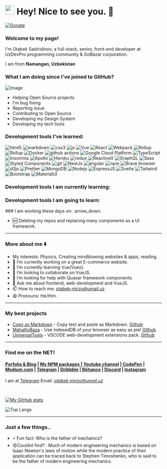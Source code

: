 <h1><img src="https://emojis.slackmojis.com/emojis/images/1531849430/4246/blob-sunglasses.gif?1531849430" width="30"/> Hey! Nice to see you. 👋</h1>

[![Donate](https://img.shields.io/badge/Donate-Payme-green.svg)](payme.uz/mufiyd)

### Welcome to my page!
<p style="display:flex;align-items:center">I'm Otabek Sadiridinov, a full-stack, senior, front-end developer at UzDevPro programming community & GoBazar corporation.

I am from <b>Namangan, Uzbekistan</b> <img src="https://images.emojiterra.com/google/noto-emoji/unicode-15/color/512px/1f1fa-1f1ff.png" width="14"></p>

### What I am doing since I've joined to GitHub?
![image](https://github.com/user-attachments/assets/42f69b04-fa2b-4156-82e1-685c12b5d37d)
- Helping Open Source projects
- I'm bug fixing
- Reporting issue
- Contributing to Open Source
- Developing my Design System
- Developing my tech tools  

<h3>Development tools I've learned:</h3>
<div>
  <img alt="html5" src="https://img.shields.io/badge/-HTML5-E34F26?style=flat-square&logo=html5&logoColor=white" />
  <img alt="markdown" src="https://img.shields.io/badge/Markdown-fdfaf3?style=flat-square&logo=markdown&logoColor=212121" />
  <img alt="css3" src="https://img.shields.io/badge/CSS3-1572B6?style=flat-square&logo=css3&logoColor=white" />
  <img alt="js" src="https://img.shields.io/badge/JavaScript-F7DF1E?style=flat-square&logo=javascript&logoColor=black" />
  <img alt="Vue" src="https://img.shields.io/badge/-Vue.js-4fc08d?style=flat-square&logo=vuedotjs&logoColor=white" />
  <img alt="React" src="https://img.shields.io/badge/-React-45b8d8?style=flat-square&logo=react&logoColor=white" />
  <img alt="Webpack" src="https://img.shields.io/badge/-Webpack-8DD6F9?style=flat-square&logo=webpack&logoColor=white" /> 
  <img alt="Rollup" src="https://img.shields.io/badge/-Rollup-FF000a?style=flat-square&logo=rollupdotjs&logoColor=white" />
  <img alt="Rollup" src="https://img.shields.io/badge/Python-14354C?style=flat-square&logo=python&logoColor=white" />
  
  <img alt="Docker" src="https://img.shields.io/badge/-Docker-46a2f1?style=flat-square&logo=docker&logoColor=white" />
  <img alt="github actions" src="https://img.shields.io/badge/-Github_Actions-2088FF?style=flat-square&logo=github-actions&logoColor=white" />
  <img alt="Google Cloud Platform" src="https://img.shields.io/badge/-Google_Cloud_Platform-1a73e8?style=flat-square&logo=google-cloud&logoColor=white" />
  <img alt="TypeScript" src="https://img.shields.io/badge/-TypeScript-007ACC?style=flat-square&logo=typescript&logoColor=white" />
  <img alt="Insomnia" src="https://img.shields.io/badge/-Insomnia-5849BE?style=flat-square&logo=insomnia&logoColor=white" />
  <img alt="Apollo" src="https://img.shields.io/badge/-Apollo%20GraphQL-311C87?style=flat-square&logo=apollo-graphql&logoColor=white" />
  <img alt="Heroku" src="https://img.shields.io/badge/-Heroku-430098?style=flat-square&logo=heroku&logoColor=white" />
  <img alt="redux" src="https://img.shields.io/badge/-Redux-764ABC?style=flat-square&logo=redux&logoColor=white" />
  <img alt="ReactiveX" src="https://img.shields.io/badge/-RxJs-B7178C?style=flat-square&logo=reactivex&logoColor=white" />
  <img alt="GraphQL" src="https://img.shields.io/badge/-GraphQL-E10098?style=flat-square&logo=graphql&logoColor=white" />
  <img alt="Sass" src="https://img.shields.io/badge/-Sass-CC6699?style=flat-square&logo=sass&logoColor=white" />
  <img alt="Styled Components" src="https://img.shields.io/badge/-Styled_Components-db7092?style=flat-square&logo=styled-components&logoColor=white" />
  <img alt="git" src="https://img.shields.io/badge/-Git-F05032?style=flat-square&logo=git&logoColor=white" />
  <img alt="NestJs" src="https://img.shields.io/badge/-NestJs-ea2845?style=flat-square&logo=nestjs&logoColor=white" />
  <img alt="angular" src="https://img.shields.io/badge/-Angular-DD0031?style=flat-square&logo=angular&logoColor=white" />
  <img alt="npm" src="https://img.shields.io/badge/-NPM-CB3837?style=flat-square&logo=npm&logoColor=white" />
  <img alt="Brave browser" src="https://img.shields.io/badge/-Brave_Browser-FB542B?style=flat-square&logo=brave&logoColor=white" />
  <img alt="d3js" src="https://img.shields.io/badge/-D3.js-F9A03C?style=flat-square&logo=d3.js&logoColor=white" />
  <img alt="Prettier" src="https://img.shields.io/badge/-Prettier-F7B93E?style=flat-square&logo=prettier&logoColor=white" />
  <img alt="MongoDB" src="https://img.shields.io/badge/-MongoDB-13aa52?style=flat-square&logo=mongodb&logoColor=white" />
  <img alt="Nodejs" src="https://img.shields.io/badge/-Nodejs-43853d?style=flat-square&logo=Node.js&logoColor=white" />
  <img alt="ExpressJS" src="https://img.shields.io/badge/Express.js-404D59?style=flat-square&logo=Express.js&logoColor=white" />
  <img alt="Svelte" src="https://img.shields.io/badge/Svelte-f23b00?style=flat-square&logo=svelte&logoColor=white" />
  <img alt="Tailwind" src="https://img.shields.io/badge/Tailwind_CSS-38B2AC?style=flat-square&logo=tailwind-css&logoColor=white" />
  <img alt="Bootstrap" src="https://img.shields.io/badge/Bootstrap-563D7C?style=flat-square&logo=bootstrap&logoColor=white" />
  <img alt="MaterialUI" src="https://img.shields.io/badge/Material-UI-0081CB?style=flat-square&logo=material-ui&logoColor=white" />
  <!--
  https://img.shields.io/badge/Redux-593D88?style=for-the-badge&logo=redux&logoColor=white
  https://img.shields.io/badge/React_Router-CA4245?style=for-the-badge&logo=react-router&logoColor=white
  https://img.shields.io/badge/jQuery-0769AD?style=for-the-badge&logo=jquery&logoColor=white
  https://img.shields.io/badge/Django-092E20?style=for-the-badge&logo=django&logoColor=white
  https://img.shields.io/badge/Ruby_on_Rails-CC0000?style=for-the-badge&logo=ruby-on-rails&logoColor=white
  https://img.shields.io/badge/Laravel-FF2D20?style=for-the-badge&logo=laravel&logoColor=white
  https://img.shields.io/badge/Spring-6DB33F?style=for-the-badge&logo=spring&logoColor=white
  https://img.shields.io/badge/Flask-000000?style=for-the-badge&logo=flask&logoColor=white
  https://img.shields.io/badge/Flutter-02569B?style=for-the-badge&logo=flutter&logoColor=white
  https://img.shields.io/badge/MySQL-00000F?style=for-the-badge&logo=mysql&logoColor=white
  https://img.shields.io/badge/PostgreSQL-316192?style=for-the-badge&logo=postgresql&logoColor=white
	https://img.shields.io/badge/MongoDB-4EA94B?style=for-the-badge&logo=mongodb&logoColor=white
  https://img.shields.io/badge/SQLite-07405E?style=for-the-badge&logo=sqlite&logoColor=white
  https://img.shields.io/badge/Unity-100000?style=for-the-badge&logo=unity&logoColor=white
  https://img.shields.io/badge/Netlify-00C7B7?style=for-the-badge&logo=netlify&logoColor=white
  https://img.shields.io/badge/Heroku-430098?style=for-the-badge&logo=heroku&logoColor=white
  https://img.shields.io/badge/Amazon_AWS-232F3E?style=for-the-badge&logo=amazon-aws&logoColor=white
  https://img.shields.io/badge/Microsoft_Azure-0089D6?style=for-the-badge&logo=microsoft-azure&logoColor=white
  https://img.shields.io/badge/Microsoft_Office-D83B01?style=for-the-badge&logo=microsoft-office&logoColor=white
  https://img.shields.io/badge/json%20web%20tokens-323330?style=for-the-badge&logo=json-web-tokens&logoColor=pink
  https://img.shields.io/badge/Jest-323330?style=for-the-badge&logo=Jest&logoColor=white
  https://img.shields.io/badge/mocha.js-323330?style=for-the-badge&logo=mocha&logoColor=Brown
  https://img.shields.io/badge/chai.js-323330?style=for-the-badge&logo=chai&logoColor=red
  https://img.shields.io/badge/sinon.js-323330?style=for-the-badge&logo=sinon
  	https://img.shields.io/badge/alipay-00A1E9?style=for-the-badge&logo=alipay&logoColor=white
	https://img.shields.io/badge/amazon%20pay-F79114?style=for-the-badge&logo=amazon%20pay&logoColor=white
	https://img.shields.io/badge/apple%20pay-007AFF?style=for-the-badge&logo=apple%20pay&logoColor=white
	https://img.shields.io/badge/Buy_Me_A_Coffee-FFDD00?style=for-the-badge&logo=buy-me-a-coffee&logoColor=black
	https://img.shields.io/badge/fampay-FFAD00?style=for-the-badge&logo=fampay&logoColor=white
	https://img.shields.io/badge/G%20pay-2875E3?style=for-the-badge&logo=googlepay&logoColor=white
	https://img.shields.io/badge/Ko--fi-F16061?style=for-the-badge&logo=ko-fi&logoColor=white
	https://img.shields.io/badge/Liberapay-F6C915?style=for-the-badge&logo=liberapay&logoColor=black
	https://img.shields.io/badge/OpenCollective-1F87FF?style=for-the-badge&logo=OpenCollective&logoColor=white
	https://img.shields.io/badge/Patreon-F96854?style=for-the-badge&logo=patreon&logoColor=white
	https://img.shields.io/badge/Payoneer-D73F03?style=for-the-badge&logo=payoneer&logoColor=white
	https://img.shields.io/badge/PayPal-00457C?style=for-the-badge&logo=paypal&logoColor=white
	https://img.shields.io/badge/Paytm-002970?style=for-the-badge&logo=paytm&logoColor=00BAF2
	https://img.shields.io/badge/phonepe-3DDC84?style=for-the-badge&logo=phonepe&logoColor=white&color=purple
	https://img.shields.io/badge/picpay-21C25E?style=for-the-badge&logo=picpay&logoColor=white
	https://img.shields.io/badge/Razorpay-02042B?style=for-the-badge&logo=razorpay&logoColor=3395FF
	https://img.shields.io/badge/samsung%20pay-1D49C0?style=for-the-badge&logo=samsung%20pay&logoColor=white
	https://img.shields.io/badge/sponsor-30363D?style=for-the-badge&logo=GitHub-Sponsors&logoColor=#white
	https://img.shields.io/badge/Stripe-626CD9?style=for-the-badge&logo=Stripe&logoColor=white
  https://img.shields.io/badge/Audacity-0000CC?style=for-the-badge&logo=audacity&logoColor=white
  https://img.shields.io/badge/Google%20Analytics-E37400?style=for-the-badge&logo=google%20analytics&logoColor=white
  https://img.shields.io/badge/circleci-343434?style=for-the-badge&logo=circleci&logoColor=white
  https://img.shields.io/badge/Cloudflare-F38020?style=for-the-badge&logo=Cloudflare&logoColor=white
  https://img.shields.io/badge/Digital_Ocean-0080FF?style=for-the-badge&logo=DigitalOcean&logoColor=white
  https://img.shields.io/badge/GitHub_Actions-2088FF?style=for-the-badge&logo=github-actions&logoColor=white
	https://img.shields.io/badge/Glitch-2800ff?style=for-the-badge&logo=glitch&logoColor=white
	https://img.shields.io/badge/Google_Cloud-4285F4?style=for-the-badge&logo=google-cloud&logoColor=white
	https://img.shields.io/badge/Heroku-430098?style=for-the-badge&logo=heroku&logoColor=white
	https://img.shields.io/badge/Linode-00A95C?style=for-the-badge&logo=Linode&logoColor=white
	https://img.shields.io/badge/microsoft%20azure-0089D6?style=for-the-badge&logo=microsoft-azure&logoColor=white
  https://img.shields.io/badge/travis_CI-3EAAAF?style=for-the-badge&logo=travisci&logoColor=white
  https://img.shields.io/badge/Vercel-000000?style=for-the-badge&logo=vercel&logoColor=white
  https://img.shields.io/badge/MariaDB-003545?style=for-the-badge&logo=mariadb&logoColor=white
  https://img.shields.io/badge/MySQL-005C84?style=for-the-badge&logo=mysql&logoColor=white
  https://img.shields.io/badge/SQLite-07405E?style=for-the-badge&logo=sqlite&logoColor=white
  https://img.shields.io/badge/Supabase-181818?style=for-the-badge&logo=supabase&logoColor=white
  https://img.shields.io/badge/Adobe%20after%20affects-CF96FD?style=for-the-badge&logo=Adobe%20after%20effects&logoColor=393665
	https://img.shields.io/badge/Adobe%20Creative%20Cloud-DA1F26?style=for-the-badge&logo=Adobe%20Creative%20Cloud&logoColor=white
	https://img.shields.io/badge/Adobe%20Illustrator-FF9A00?style=for-the-badge&logo=adobe%20illustrator&logoColor=white
	https://img.shields.io/badge/Adobe%20InDesign-FF3366?style=for-the-badge&logo=Adobe%20InDesign&logoColor=white
	https://img.shields.io/badge/Adobe%20Lightroom-31A8FF?style=for-the-badge&logo=Adobe%20Lightroom&logoColor=white
	https://img.shields.io/badge/Adobe%20Photoshop-31A8FF?style=for-the-badge&logo=Adobe%20Photoshop&logoColor=black
	https://img.shields.io/badge/Adobe%20Premiere%20Pro-9999FF?style=for-the-badge&logo=Adobe%20Premiere%20Pro&logoColor=white
	https://img.shields.io/badge/Adobe%20XD-470137?style=for-the-badge&logo=Adobe%20XD&logoColor=#FF61F6
	https://img.shields.io/badge/affinityphoto-%237E4DD2.svg?style=for-the-badge&logo=affinity-photo&logoColor=white
	https://img.shields.io/badge/affinitydesginer-%231B72BE.svg?style=for-the-badge&logo=affinity-designer&logoColor=white
	https://img.shields.io/badge/altium%20designer-A5915F?style=for-the-badge&logo=altium%20designer&logoColor=white
	https://img.shields.io/badge/Behance-0054F7?style=for-the-badge&logo=behance&logoColor=white
	https://img.shields.io/badge/blender-%23F5792A.svg?style=for-the-badge&logo=blender&logoColor=white
	https://img.shields.io/badge/Canva-%2300C4CC.svg?&style=for-the-badge&logo=Canva&logoColor=white
	https://img.shields.io/badge/Dribbble-EA4C89?style=for-the-badge&logo=dribbble&logoColor=white
	https://img.shields.io/badge/Figma-F24E1E?style=for-the-badge&logo=figma&logoColor=white
	https://img.shields.io/badge/Framer-black?style=for-the-badge&logo=framer&logoColor=blue
	https://img.shields.io/badge/gimp-5C5543?style=for-the-badge&logo=gimp&logoColor=white
	https://img.shields.io/badge/InVision-FF3366?style=for-the-badge&logo=InVision&logoColor=white
	https://img.shields.io/badge/Inkscape-000000?style=for-the-badge&logo=Inkscape&logoColor=white
	https://img.shields.io/badge/Krita-203759?style=for-the-badge&logo=krita&logoColor=EEF37B
	https://img.shields.io/badge/Proto.io-161637?style=for-the-badge&logo=proto.io&logoColor=00e5ff
	https://img.shields.io/badge/semantic%20ui%20react-35BDB2?style=for-the-badge&logo=semanticuireact&logoColor=white
	https://img.shields.io/badge/Sketch-FFB387?style=for-the-badge&logo=sketch&logoColor=black
  https://img.shields.io/badge/Codecademy-FFF0E5?style=for-the-badge&logo=codecademy&logoColor=303347
	https://img.shields.io/badge/coding%20ninjas-DD6620?style=for-the-badge&logo=codingninjas&logoColor=white
	https://img.shields.io/badge/Coursera-0056D2?style=for-the-badge&logo=Coursera&logoColor=white
	https://img.shields.io/badge/Datacamp-05192D?style=for-the-badge&logo=datacamp&logoColor=65FF8F
	https://img.shields.io/badge/Duolingo-58CC02?style=for-the-badge&logo=Duolingo&logoColor=white
	https://img.shields.io/badge/Edx-193A3E?style=for-the-badge&logo=edx&logoColor=white
	https://img.shields.io/badge/Exercism-009CAB?style=for-the-badge&logo=exercism&logoColor=white
	https://img.shields.io/badge/freecodecamp-27273D?style=for-the-badge&logo=freecodecamp&logoColor=white
	https://img.shields.io/badge/Future%20Learn-000000?style=for-the-badge&logo=futurelearn&logoColor=white
	https://img.shields.io/badge/Khan%20Academy-14BF96?style=for-the-badge&logo=Khan%20Academy&logoColor=white
	https://img.shields.io/badge/MDN_Web_Docs-black?style=for-the-badge&logo=mdnwebdocs&logoColor=white
	https://img.shields.io/badge/Pluralsight-F15B2A?style=for-the-badge&logo=Pluralsight&logoColor=white
	https://img.shields.io/badge/Progate-380953?style=for-the-badge&logo=progate&logoColor=white
	https://img.shields.io/badge/scrimba-2B283A?style=for-the-badge&logo=scrimba&logoColor=white
	https://img.shields.io/badge/skill%20share-002333?style=for-the-badge&logo=skillshare&logoColor=white
	https://img.shields.io/badge/Udacity-grey?style=for-the-badge&logo=udacity&logoColor=#5FCFEE
	https://img.shields.io/badge/Udemy-EC5252?style=for-the-badge&logo=Udemy&logoColor=white
  https://img.shields.io/badge/Adobe%20Dreamweaver-072401?style=for-the-badge&logo=Adobe%20Dreamweaver&logoColor=34F400
	https://img.shields.io/badge/Android_Studio-3DDC84?style=for-the-badge&logo=android-studio&logoColor=white
	https://img.shields.io/badge/apache%20netbeans-1B6AC6?style=for-the-badge&logo=apache%20netbeans%20IDE&logoColor=white
	https://img.shields.io/badge/Arduino_IDE-00979D?style=for-the-badge&logo=arduino&logoColor=white
	https://img.shields.io/badge/Atom-66595C?style=for-the-badge&logo=Atom&logoColor=white
	https://img.shields.io/badge/CLion-000000?style=for-the-badge&logo=clion&logoColor=white
	https://img.shields.io/badge/-CodeChef-5B4638?style=for-the-badge&logo=CodeChef&logoColor=white
	https://img.shields.io/badge/Codesandbox-000000?style=for-the-badge&logo=CodeSandbox&logoColor=white
	https://img.shields.io/badge/Colab-F9AB00?style=for-the-badge&logo=googlecolab&color=525252
	https://img.shields.io/badge/Delphi_RAD_Studio-B22222?style=for-the-badge&logo=delphi&logoColor=white
	https://img.shields.io/badge/Eclipse-2C2255?style=for-the-badge&logo=eclipse&logoColor=white
	https://img.shields.io/badge/Emacs-%237F5AB6.svg?&style=for-the-badge&logo=gnu-emacs&logoColor=white
	https://img.shields.io/badge/Gitpod-000000?style=for-the-badge&logo=gitpod&logoColor=#FFAE33
	https://img.shields.io/badge/IntelliJ_IDEA-000000.svg?style=for-the-badge&logo=intellij-idea&logoColor=white
	https://img.shields.io/badge/NeoVim-%2357A143.svg?&style=for-the-badge&logo=neovim&logoColor=white
	https://img.shields.io/badge/Notepad++-90E59A.svg?style=for-the-badge&logo=notepad%2B%2B&logoColor=black
	http://img.shields.io/badge/-PHPStorm-181717?style=for-the-badge&logo=phpstorm&logoColor=white
	https://img.shields.io/badge/PyCharm-000000.svg?&style=for-the-badge&logo=PyCharm&logoColor=white
	https://img.shields.io/badge/replit-667881?style=for-the-badge&logo=replit&logoColor=white
	https://img.shields.io/badge/Rider-000000?style=for-the-badge&logo=Rider&logoColor=white
	https://img.shields.io/badge/RStudio-75AADB?style=for-the-badge&logo=RStudio&logoColor=white
	https://img.shields.io/badge/Spyder%20Ide-FF0000?style=for-the-badge&logo=spyder%20ide&logoColor=white
	https://img.shields.io/badge/sublime_text-%23575757.svg?&style=for-the-badge&logo=sublime-text&logoColor=important
	https://img.shields.io/badge/VIM-%2311AB00.svg?&style=for-the-badge&logo=vim&logoColor=white
	https://img.shields.io/badge/Visual_Studio-5C2D91?style=for-the-badge&logo=visual%20studio&logoColor=white
	https://img.shields.io/badge/Visual_Studio_Code-0078D4?style=for-the-badge&logo=visual%20studio%20code&logoColor=white
	https://img.shields.io/badge/WebStorm-000000?style=for-the-badge&logo=WebStorm&logoColor=white
	https://img.shields.io/badge/Xcode-007ACC?style=for-the-badge&logo=Xcode&logoColor=white
  https://img.shields.io/badge/Editor%20Config-E0EFEF?style=for-the-badge&logo=editorconfig&logoColor=000
  https://img.shields.io/badge/eslint-3A33D1?style=for-the-badge&logo=eslint&logoColor=white
	https://img.shields.io/badge/prettier-1A2C34?style=for-the-badge&logo=prettier&logoColor=F7BA3E
	https://img.shields.io/badge/stylelint-000?style=for-the-badge&logo=stylelint&logoColor=white
	https://img.shields.io/badge/SonarLint-CB2029?style=for-the-badge&logo=sonarlint&logoColor=white
  https://img.shields.io/badge/eslint-3A33D1?style=for-the-badge&logo=eslint&logoColor=white
	https://img.shields.io/badge/prettier-1A2C34?style=for-the-badge&logo=prettier&logoColor=F7BA3E
	https://img.shields.io/badge/stylelint-000?style=for-the-badge&logo=stylelint&logoColor=white
	https://img.shields.io/badge/SonarLint-CB2029?style=for-the-badge&logo=sonarlint&logoColor=white
   More in sheihttps://dev.to/envoy_/150-badges-for-github-pnk
  -->
</p>

<h3>Development tools I am currently learning:</h3>
<h3>Development tools I am going to learn:</h3>
<!--<h3>Open source projects</h3>
<table>
  <thead align="center">
    <tr border: none;>
      <td><b>🎁 Projects</b></td>
      <td><b>⭐ Stars</b></td>
      <td><b>📚 Forks</b></td>
      <td><b>🛎 Issues</b></td>
      <td><b>📬 Pull requests</b></td>
    </tr>
  </thead>
  <tbody>
    <tr>
      <td><a href="https://github.com/thmsgbrt/react-simple-pull-to-refresh"><b>React PullToRefresh component</b></a></td>
      <td><img alt="Stars" src="https://img.shields.io/github/stars/thmsgbrt/react-simple-pull-to-refresh?style=flat-square&labelColor=343b41"/></td>
      <td><img alt="Forks" src="https://img.shields.io/github/forks/thmsgbrt/react-simple-pull-to-refresh?style=flat-square&labelColor=343b41"/></td>
      <td><img alt="Issues" src="https://img.shields.io/github/issues/thmsgbrt/react-simple-pull-to-refresh?style=flat-square&labelColor=343b41"/></td>
      <td><img alt="Pull Requests" src="https://img.shields.io/github/issues-pr/thmsgbrt/react-simple-pull-to-refresh?style=flat-square&labelColor=343b41"/></td>
    </tr>
	  <tr>
      <td><a href="https://github.com/thmsgbrt/Chrome-Extension-with-React-and-Typescript-Starter-Pack"><b>Typescript & React Chrome Extension Starter</b></a></td>
      <td><img alt="Stars" src="https://img.shields.io/github/stars/thmsgbrt/Chrome-Extension-with-React-and-Typescript-Starter-Pack?style=flat-square&labelColor=343b41"/></td>
      <td><img alt="Forks" src="https://img.shields.io/github/forks/thmsgbrt/Chrome-Extension-with-React-and-Typescript-Starter-Pack?style=flat-square&labelColor=343b41"/></td>
      <td><img alt="Issues" src="https://img.shields.io/github/issues/thmsgbrt/Chrome-Extension-with-React-and-Typescript-Starter-Pack?style=flat-square&labelColor=343b41"/></td>
      <td><img alt="Pull Requests" src="https://img.shields.io/github/issues-pr/thmsgbrt/Chrome-Extension-with-React-and-Typescript-Starter-Pack?style=flat-square&labelColor=343b41"/></td>
    </tr>
    <tr>
      <td><a href="https://github.com/thmsgbrt/nodejs-typescript-express-apollo-graphql-starter"><b>NodeJs Express TypeScript GraphQL Starter</b></a></td>
      <td><img alt="Stars" src="https://img.shields.io/github/stars/thmsgbrt/nodejs-typescript-express-apollo-graphql-starter?style=flat-square&labelColor=343b41"/></td>
      <td><img alt="Forks" src="https://img.shields.io/github/forks/thmsgbrt/nodejs-typescript-express-apollo-graphql-starter?style=flat-square&labelColor=343b41"/></td>
      <td><img alt="Issues" src="https://img.shields.io/github/issues/thmsgbrt/nodejs-typescript-express-apollo-graphql-starter?style=flat-square&labelColor=343b41"/></td>
      <td><img alt="Pull Requests" src="https://img.shields.io/github/issues-pr/thmsgbrt/nodejs-typescript-express-apollo-graphql-starter?style=flat-square&labelColor=343b41"/></td>
    </tr>
  </tbody>
</table> -->
### I am working these days on: :arrow_down:

- 🆕 Deleting my repos and replacing many components as a UI framework.
---
### More about me :arrow_down:
- My interests: Physics, Creating mindblowing websites & apps, reading.
- 🔭 I’m currently working on a great E-commerce website.
- 🌱 I’m currently learning Vue(Vuex).
- 👯 I’m looking to collaborate on VueJS.
- 🤔 I’m looking for help with Quasar framework components.
- 💬 Ask me about frontend, web-development and VueJS.
- 📫 How to reach me: otabek-mirzo@umail.uz
- 😄 Pronouns: He/Him.
---
### My best projects
- [Copy as Markdown](https://otabekoff.github.io/CopyAsMarkdown/) - Copy text and paste as Markdown. [Github](https://github.com/otabekoff/CopyAsMarkdown)
- [MahalliyBaza](https://github.com/otabekoff/mahalliybaza#mahalliybaza-) - Use indexedDB of your browser as easy as pie! [Github](https://github.com/otabekoff/mahalliybaza)
- [UniversalTools](https://marketplace.visualstudio.com/items?itemName=universaltools.universaltools) - VSCODE web-development extensions pack. [Github](https://github.com/otabekoff/universaltools)
---
### Find me on the NET!
#### [Porfolio & Blog](https://otabeksadiridinov.github.io) | [My NPM packages](https://www.npmjs.com/~otabeksadiridinov) | [Youtube channel](https://www.youtube.com/channel/UC3nIYauvUl-P2P6-ol04I3w) | [CodePen](https://codepen.io/VueJSAcademy) | [Medium.com](https://vuejsacademy.medium.com/) | [Telegram](https://t.me/Otabek_Mirzo) | [Dribbble](https://dribbble.com/bekki) | [Bēhance](https://www.behance.net/otabeksadiridinov) | [Discord](https://discord.gg/gNp98UYMnx) | [Instagram](https://www.instagram.com/bekkypro/)


I am at [Telegram](https://t.me/MirzoIbnFaxriddin)
Email: *otabek-mirzo@umail.uz*



<br />

[![My GitHub stats](https://github-readme-stats.vercel.app/api?username=otabekoff&hide=stars,issues&count_private=true&show_icons=true&layout=compact&theme=radical)](https://github.com/anuraghazra/github-readme-stats)

![Top Langs](https://github-readme-stats.vercel.app/api/top-langs/?username=otabekoff&show_icons=true&&layout=compact&theme=radical)

<!--<h3>Where to find me</h3>
<p><a href="https://github.com/thmsgbrt" target="_blank"><img alt="Github" src="https://img.shields.io/badge/GitHub-%2312100E.svg?&style=for-the-badge&logo=Github&logoColor=white" /></a> <a href="https://twitter.com/Guibz16" target="_blank"><img alt="Twitter" src="https://img.shields.io/badge/twitter-%231DA1F2.svg?&style=for-the-badge&logo=twitter&logoColor=white" /></a> <a href="https://www.linkedin.com/in/thomas-guibert" target="_blank"><img alt="LinkedIn" src="https://img.shields.io/badge/linkedin-%230077B5.svg?&style=for-the-badge&logo=linkedin&logoColor=white" /></a> <a href="https://medium.com/@th.guibert" target="_blank"><img alt="Medium" src="https://img.shields.io/badge/medium-%2312100E.svg?&style=for-the-badge&logo=medium&logoColor=white" /></a>
</p>
-->

---
### Just a few things..
- ⚡ Fun fact: Who is the father of mechanics?
- 😰Couldnt find? : Much of modern engineering mechanics is based on Isaac Newton's laws of motion while the modern practice of their application can be traced back to Stephen Timoshenko, who is said to be the father of modern engineering mechanics. 
